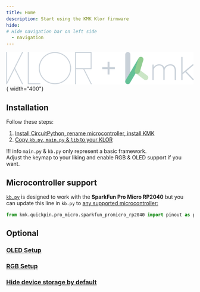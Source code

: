 ```yaml
---
title: Home
description: Start using the KMK Klor firmware
hide:
# Hide navigation bar on left side
  - navigation
---
```


![KLOR_KMK_LOGO](./images/klor_kmk.svg){ width="400"}

## Installation

Follow these steps:  
1. [Install CircuitPython, rename microcontroller, install KMK](./installation.md)  
2. [Copy `kb.py`, `main.py` & `lib` to your KLOR](./installation.md)

!!! info
    `main.py` & `kb.py` only represent a basic framework.  
    Adjust the keymap to your liking and enable RGB & OLED support if you want.

## Microcontroller support
[`kb.py`](https://github.com/moritz-john/kmk-config-klor/blob/master/kb.py) is designed to work with the **SparkFun Pro Micro RP2040** but you can update this line in `kb.py` to [any supported microcontroller:](https://github.com/KMKfw/kmk_firmware/tree/master/kmk/quickpin/pro_micro)

```python
from kmk.quickpin.pro_micro.sparkfun_promicro_rp2040 import pinout as pins
```

## Optional

### [OLED Setup](./oled.md)
### [RGB Setup](./rgb.md)

### [Hide device storage by default](./hide_device_storage.md)


